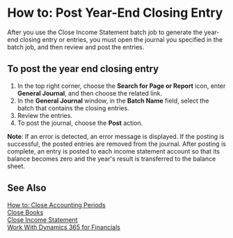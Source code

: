 <properties
	pageTitle="How to: Post Year-End Closing Entry | Financials"
	description="Explains how to post year-end closing entry."
	services="project-madeira"
	documentationCenter=""
	authors="jswymer"
/>
<tags
    ms.service="project-madeira"
    ms.topic="article"
    ms.devlang="na"
    ms.tgt_pltfrm="na"
    ms.workload="na"
    ms.date="05/12/2016"
    ms.author="jswymer" />

# How to: Post Year-End Closing Entry
After you use the Close Income Statement batch job to generate the year-end closing entry or entries, you must open the journal you specified in the batch job, and then review and post the entries.

## To post the year end closing entry
1. In the top right corner, choose the **Search for Page or Report** icon, enter **General Journal**, and then choose the related link.
2. In the **General Journal** window, in the **Batch Name** field, select the batch that contains the closing entries.
3. Review the entries.
4. To post the journal, choose the **Post** action.

**Note**: If an error is detected, an error message is displayed. If the posting is successful, the posted entries are removed from the journal. After posting is complete, an entry is posted to each income statement account so that its balance becomes zero and the year's result is transferred to the balance sheet.

## See Also
[How to: Close Accounting Periods](year-close-account-periods.md)  
[Close Books](year-close-books.md)  
[Close Income Statement](year-close-income-statement.md)  
[Work With Dynamics 365 for Financials](ui-work-product.md)
